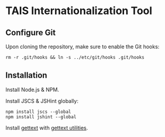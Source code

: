 # TAIS Internationalization Tool

## Configure Git

Upon cloning the repository, make sure to enable the Git hooks:

```
rm -r .git/hooks && ln -s ../etc/git/hooks .git/hooks
```

## Installation

Install Node.js & NPM.

Install JSCS & JSHint globally:

```
npm install jscs --global
npm install jshint --global
```

Install [gettext](https://www.gnu.org/software/gettext/) with [gettext utilities](https://www.gnu.org/software/gettext/manual/gettext.html).
